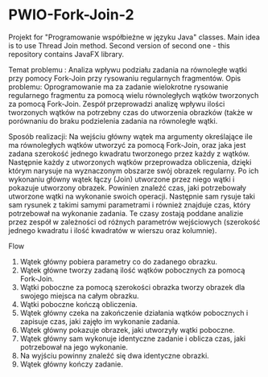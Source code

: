 # PWIO-Fork-Join-2

Projekt for "Programowanie współbieżne w języku Java" classes. Main idea is to use Thread Join method. Second version of second one - this repository contains JavaFX library.

Temat problemu : Analiza wpływu podziału zadania na równoległe wątki przy pomocy Fork-Join przy rysowaniu regularnych fragmentów. Opis problemu: Oprogramowanie ma za zadanie wielokrotne rysowanie regularnego fragmentu za pomocą wielu równoległych wątków tworzonych za pomocą Fork-Join. Zespół przeprowadzi analizę wpływu ilości tworzonych wątków na potrzebny czas do utworzenia obrazków (także w porównaniu do braku podzielenia zadania na równoległe wątki.

Sposób realizacji: Na wejściu główny wątek ma argumenty określające ile ma równoległych wątków utworzyć za pomocą Fork-Join, oraz jaka jest zadana szerokość jednego kwadratu tworzonego przez każdy z wątków. Następnie każdy z utworzonych wątków przeprowadza obliczenia, dzięki którym narysuje na wyznaczonym obszarze swój obrazek regularny. Po ich wykonaniu główny wątek łączy (Join) utworzone przez niego wątki i pokazuje utworzony obrazek. Powinien znaleźć czas, jaki potrzebowały utworzone wątki na wykonanie swoich operacji. Następnie sam rysuje taki sam rysunek z takimi samymi parametrami i również znajduje czas, który potrzebował na wykonanie zadania. Te czasy zostają poddane analizie przez zespół w zależności od różnych parametrów wejściowych (szerokość jednego kwadratu i ilość kwadratów w wierszu oraz kolumnie).

 Flow
 1.   Wątek główny pobiera parametry co do zadanego obrazku.
 2.   Wątek główne tworzy zadaną ilość wątków pobocznych za pomocą Fork-Join.
 3.   Wątki poboczne za pomocą szerokości obrazka tworzy obrazek dla swojego miejsca na całym obrazku.
 4.   Wątki poboczne kończą obliczenia.
 5.   Wątek główny czeka na zakończenie działania wątków pobocznych i zapisuje czas, jaki zajęło im wykonanie zadania.
 6.   Wątek główny pokazuje obrazek, jaki utworzyły wątki poboczne.
 7.   Wątek główny sam wykonuje identyczne zadanie i oblicza czas, jaki potrzebował na jego wykonanie.
 8.   Na wyjściu powinny znaleźć się dwa identyczne obrazki.
 9.   Wątek główny kończy zadanie.
